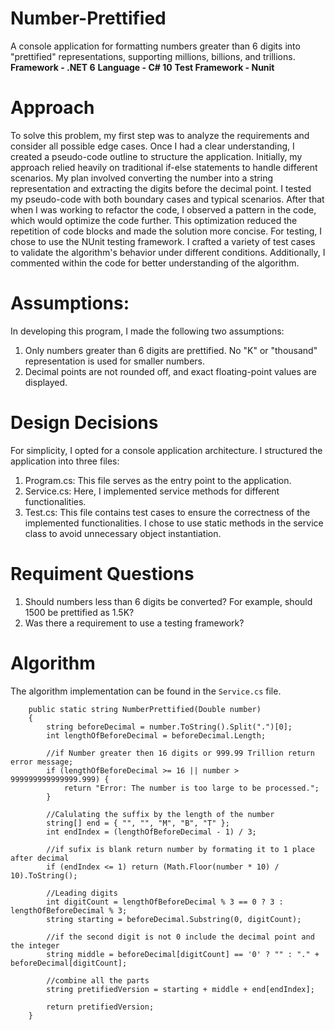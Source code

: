 # Number-Prettified
A console application for formatting numbers greater than 6 digits into "prettified" representations, supporting millions, billions, and trillions.
**Framework - .NET 6**
**Language - C# 10**
**Test Framework - Nunit**
# Approach
To solve this problem, my first step was to analyze the requirements and consider all possible edge cases. Once I had a clear understanding, I created a pseudo-code outline to structure the application. Initially, my approach relied heavily on traditional if-else statements to handle different scenarios. My plan involved converting the number into a string representation and extracting the digits before the decimal point. I tested my pseudo-code with both boundary cases and typical scenarios. After that when I was working to refactor the code, I observed a pattern in the code, which would optimize the code further. This optimization reduced the repetition of code blocks and made the solution more concise. For testing, I chose to use the NUnit testing framework. I crafted a variety of test cases to validate the algorithm's behavior under different conditions. Additionally, I commented within the code for better understanding of the algorithm.
# Assumptions:
In developing this program, I made the following two assumptions:
1) Only numbers greater than 6 digits are prettified. No "K" or "thousand" representation is used for smaller numbers.
2) Decimal points are not rounded off, and exact floating-point values are displayed. 
# Design Decisions
For simplicity, I opted for a console application architecture. I structured the application into three files:
1) Program.cs: This file serves as the entry point to the application.
2) Service.cs: Here, I implemented service methods for different functionalities.
3) Test.cs: This file contains test cases to ensure the correctness of the implemented functionalities.
I chose to use static methods in the service class to avoid unnecessary object instantiation.
# Requiment Questions
1) Should numbers less than 6 digits be converted? For example, should 1500 be prettified as 1.5K?
2) Was there a requirement to use a testing framework?

# Algorithm

The algorithm implementation can be found in the `Service.cs` file. 


        public static string NumberPrettified(Double number)
        {
            string beforeDecimal = number.ToString().Split(".")[0];
            int lengthOfBeforeDecimal = beforeDecimal.Length;

            //if Number greater then 16 digits or 999.99 Trillion return error message;
            if (lengthOfBeforeDecimal >= 16 || number > 999999999999999.999) {
                return "Error: The number is too large to be processed.";
            }

            //Calulating the suffix by the length of the number
            string[] end = { "", "", "M", "B", "T" };
            int endIndex = (lengthOfBeforeDecimal - 1) / 3;

            //if sufix is blank return number by formating it to 1 place after decimal
            if (endIndex <= 1) return (Math.Floor(number * 10) / 10).ToString();

            //Leading digits
            int digitCount = lengthOfBeforeDecimal % 3 == 0 ? 3 : lengthOfBeforeDecimal % 3;
            string starting = beforeDecimal.Substring(0, digitCount);

            //if the second digit is not 0 include the decimal point and the integer
            string middle = beforeDecimal[digitCount] == '0' ? "" : "." + beforeDecimal[digitCount];

            //combine all the parts
            string pretifiedVersion = starting + middle + end[endIndex];

            return pretifiedVersion;
        }



